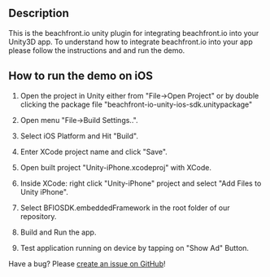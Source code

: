 ## Description

This is the beachfront.io unity plugin for integrating beachfront.io into your Unity3D app. To understand how to integrate beachfront.io into your app please follow the instructions and and run the demo.

## How to run the demo on iOS

1. Open the project in Unity either from "File->Open Project" or by double clicking the package file "beachfront-io-unity-ios-sdk.unitypackage"

2. Open menu "File->Build Settings..".

3. Select iOS Platform and Hit "Build".

4. Enter XCode project name and click "Save".

5. Open built project "Unity-iPhone.xcodeproj" with XCode.

6. Inside XCode: right click "Unity-iPhone" project and select "Add Files to Unity iPhone".

7. Select BFIOSDK.embeddedFramework in the root folder of our repository.

8. Build and Run the app.

9. Test application running on device by tapping on "Show Ad" Button.

Have a bug? Please [create an issue on GitHub](https://github.com/beachfront/beachfront-io-unity-ios-sdk/issues)!
